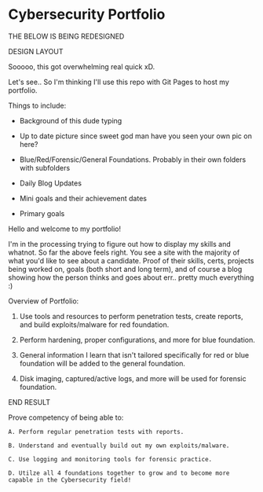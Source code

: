 # Cybersecurity Portfolio

THE BELOW IS BEING REDESIGNED

DESIGN LAYOUT


Sooooo, this got overwhelming real quick xD. 

Let's see.. So I'm thinking I'll use this repo with Git Pages to host my portfolio.

Things to include:

- Background of this dude typing

- Up to date picture since sweet god man have you seen your own pic on here?

- Blue/Red/Forensic/General Foundations. Probably in their own folders with subfolders

- Daily Blog Updates

- Mini goals and their achievement dates

- Primary goals



Hello and welcome to my portfolio!

I'm in the processing trying to figure out how to display my skills and whatnot.  So far the above feels right. You see a site with the majority of what you'd like to see about a candidate. Proof of their skills, certs, projects being worked on, goals (both short and long term), and of course a blog showing how the person thinks and goes about err.. pretty much everything :) 



Overview of Portfolio:

1. Use tools and resources to perform penetration tests, create reports, and build exploits/malware for red foundation.

2. Perform hardening, proper configurations, and more for blue foundation.

3. General information I learn that isn't tailored specifically for red or blue foundation will be added to the general foundation.

4. Disk imaging, captured/active logs, and more will be used for forensic foundation.

END RESULT

Prove competency of being able to:
    
    A. Perform regular penetration tests with reports.

    B. Understand and eventually build out my own exploits/malware.

    C. Use logging and monitoring tools for forensic practice.

    D. Utilze all 4 foundations together to grow and to become more capable in the Cybersecurity field!



